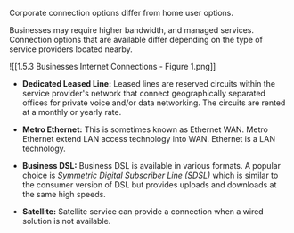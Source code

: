Corporate connection options differ from home user options.

Businesses may require higher bandwidth, and managed services. Connection options that are available differ depending on the type of service providers located nearby.

![[1.5.3 Businesses Internet Connections - Figure 1.png]]

- **Dedicated Leased Line:** Leased lines are reserved circuits within the service provider's network that connect geographically separated offices for private voice and/or data networking. The circuits are rented at a monthly or yearly rate.

- **Metro Ethernet:** This is sometimes known as Ethernet WAN. Metro Ethernet extend LAN access technology into WAN. Ethernet is a LAN technology.

- **Business DSL:** Business DSL is available in various formats. A popular choice is *Symmetric Digital Subscriber Line (SDSL)* which is similar to the consumer version of DSL but provides uploads and downloads at the same high speeds.

- **Satellite:** Satellite service can provide a connection when a wired solution is not available.
